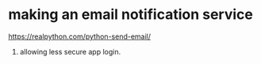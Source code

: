 # making an email notification service

https://realpython.com/python-send-email/

1. allowing less secure app login.

